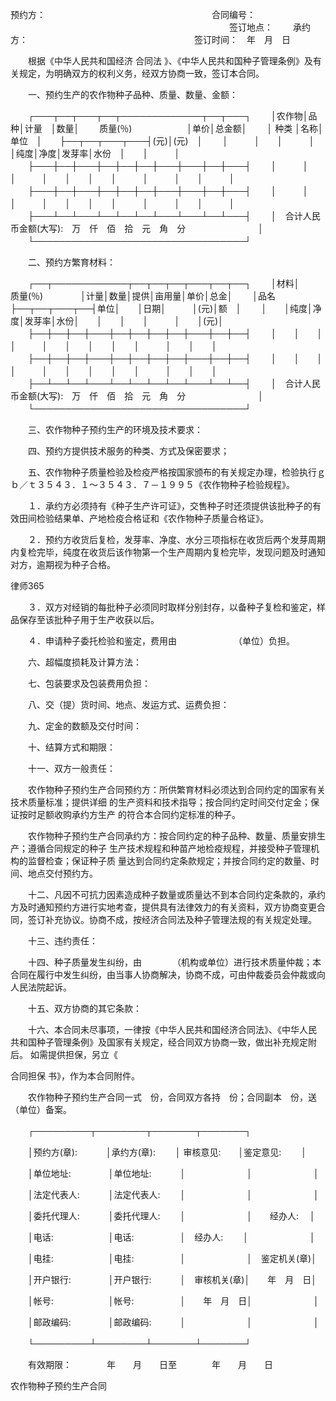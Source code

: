 
 预约方：　　　　　　　　　　　　　　　　　　　合同编号： 
　　　　　　　　　　　　　　　　　　　　　　　　　签订地点： 
　　承约方：　　　　　　　　　　　　　　　　　　　签订时间：　年　月　日 

　　根据《中华人民共和国经济
合同法
》、《中华人民共和国种子管理条例》及有关规定，为明确双方的权利义务，经双方协商一致，签订本合同。

　　一、预约生产的农作物种子品种、质量、数量、金额： 

　　┌───┬──┬───┬──┬─────────────┬──┬───┐ 
　　│农作物│品种│计量　│数量│　　 质量(％)　　　　　　 │单价│总金额│ 
　　│ 种类 │名称│单位　│　　├──┬──┬───┬───┤(元)│(元)　│ 
　　│　　　│　　│　　　│　　│纯度│净度│发芽率│水份　│　　│　　　│ 
　　├───┼──┼───┼──┼──┼──┼───┼───┼──┼───┤ 
　　│　　　│　　│　　　│　　│　　│　　│　　　│　　　│　　│　　　│ 
　　├───┼──┼───┼──┼──┼──┼───┼───┼──┼───┤ 
　　│　　　│　　│　　　│　　│　　│　　│　　　│　　　│　　│　　　│ 
　　├───┴──┴───┴──┴──┴──┴───┴───┴──┴───┤ 
　　│　合计人民币金额(大写):　万　仟　佰　拾　元　角　分　　　　　　　　 │ 
　　└──────────────────────────────────┘ 

　　二、预约方繁育材料： 

　　┌──┬────────────┬──┬──┬──┬───┬──┬──┐ 
　　│材料│　　　 质量(％)　　　　 │计量│数量│提供│亩用量│单价│总金│ 
　　│品名├──┬──┬───┬──┤单位│　　│日期│　　　│(元)│额　│ 
　　│　　│纯度│净度│发芽率│水份│　　│　　│　　│　　　│　　│(元)│ 
　　├──┼──┼──┼───┼──┼──┼──┼──┼───┼──┼──┤ 
　　│　　│　　│　　│　　　│　　│　　│　　│　　│　　　│　　│　　│ 
　　├──┼──┼──┼───┼──┼──┼──┼──┼───┼──┼──┤ 
　　│　　│　　│　　│　　　│　　│　　│　　│　　│　　　│　　│　　│ 
　　├──┴──┴──┴───┴──┴──┴──┴──┴───┴──┴──┤ 
　　│　合计人民币金额(大写):　万　仟　佰　拾　元　角　分　　　　　　　　 │ 
　　└──────────────────────────────────┘ 

　　三、农作物种子预约生产的环境及技术要求： 

　　四、预约方提供技术服务的种类、方式及保密要求； 

　　五、农作物种子质量检验及检疫严格按国家颁布的有关规定办理，检验执行ｇｂ／ｔ３５４３．１～３５４３．７－１９９５《农作物种子检验规程》。 

　　１．承约方必须持有《种子生产许可证》，交售种子时还须提供该批种子的有 效田间检验结果单、产地检疫合格证和《农作物种子质量合格证》。 

　　２．预约方收货后复检，发芽率、净度、水分三项指标在收货后两个发芽周期 内复检完毕，纯度在收货后该作物第一个生产周期内复检完毕，发现问题及时通知 对方，逾期视为种子合格。 





 
律师365






　　３．双方对经销的每批种子必须同时取样分别封存，以备种子复检和鉴定，样 品保存至该批种子用于生产收获以后。 



　　４．申请种子委托检验和鉴定，费用由　　　　　　　（单位）负担。 



　　六、超幅度损耗及计算方法： 



　　七、包装要求及包装费用负担： 



　　八、交（提）货时间、地点、发运方式、运费负担： 



　　九、定金的数额及交付时间： 



　　十、结算方式和期限： 



　　十一、双方一般责任： 



　　农作物种子预约生产合同预约方：所供繁育材料必须达到合同约定的国家有关技术质量标准；提供详细 的生产资料和技术指导；按合同约定时间交付定金；保证按时足额收购承约方生产 的符合本合同约定标准的种子。 



　　农作物种子预约生产合同承约方：按合同约定的种子品种、数量、质量安排生产；遵循合同规定的种子 生产技术规程和种苗产地检疫规程，并接受种子管理机构的监督检查；保证种子质 量达到合同约定条款规定；并按合同约定的数量、时间、地点交付预约方。 



　　十二、凡因不可抗力因素造成种子数量或质量达不到本合同约定条款的，承约 方及时通知预约方进行实地考查，提供具有法律效力的有关资料，双方协商变更合 同，签订补充协议。协商不成，按经济合同法及种子管理法规的有关规定处理。 



　　十三、违约责任： 



　　十四、种子质量发生纠纷，由　　　　（机构或单位）进行技术质量仲裁；本 合同在履行中发生纠纷，由当事人协商解决，协商不成，可由仲裁委员会仲裁或向 人民法院起诉。 



　　十五、双方协商的其它条款： 



　　十六、本合同未尽事项，一律按《中华人民共和国经济合同法》、《中华人民 共和国种子管理条例》及国家有关规定，经合同双方协商一致，做出补充规定附后。 如需提供担保，另立《

合同担保
书》，作为本合同附件。 



　　农作物种子预约生产合同一式　份，合同双方各持　份；合同副本　份，送　　　（单位）备案。 

　　┌─────────┬────────┬───────┬───────┐ 

　　│预约方(章):　　　 │承约方(章):　　 │ 审核意见:　　│鉴定意见:　　 │ 

　　│单位地址:　　　　 │单位地址:　　　 │　　　　　　　│　　　　　　　│ 

　　│法定代表人:　　　 │法定代表人:　　 │　　　　　　　│　　　　　　　│ 

　　│委托代理人:　　　 │委托代理人:　　 │　　　　　　　│　　经办人:　 │ 

　　│电话:　　　　　　 │电话:　　　　　 │　经办人:　　 │　　　　　　　│ 

　　│电挂:　　　　　　 │电挂:　　　　　 │　　　　　　　│　鉴定机关(章)│ 

　　│开户银行:　　　　 │开户银行:　　　 │　审核机关(章)│　　年　月　日│ 

　　│帐号:　　　　　　 │帐号:　　　　　 │　　年　月　日│　　　　　　　│ 

　　│邮政编码:　　　　 │邮政编码:　　　 │　　　　　　　│　　　　　　　│ 

　　└─────────┴────────┴───────┴───────┘ 

　　有效期限：　　　　年　　月　　日至　　　　年　　月　　日 

农作物种子预约生产合同

 
 

 
 
 
  
 
  
 
   


   
 

   


   


   
 
 
  
 
 
 

